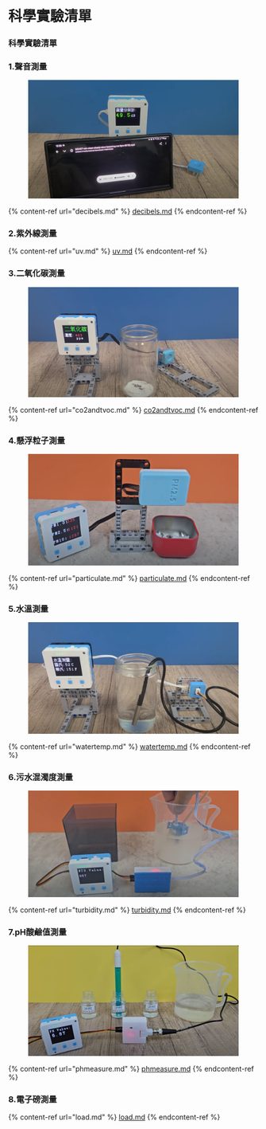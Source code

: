 # 科學實驗清單

### 科學實驗清單

### 1.聲音測量

<figure><img src="../.gitbook/assets/image (56).png" alt=""><figcaption></figcaption></figure>

{% content-ref url="decibels.md" %}
[decibels.md](decibels.md)
{% endcontent-ref %}

### 2.紫外線測量

{% content-ref url="uv.md" %}
[uv.md](uv.md)
{% endcontent-ref %}

### 3.二氧化碳測量

<figure><img src="../.gitbook/assets/image (1) (1) (1) (1) (1) (1) (1) (1) (1) (1) (1) (1) (1) (1) (1) (1) (1) (1) (1) (1) (1) (1) (1) (1) (1) (1) (1) (1).png" alt=""><figcaption></figcaption></figure>

{% content-ref url="co2andtvoc.md" %}
[co2andtvoc.md](co2andtvoc.md)
{% endcontent-ref %}

### 4.懸浮粒子測量

<figure><img src="../.gitbook/assets/image (59).png" alt=""><figcaption></figcaption></figure>

{% content-ref url="particulate.md" %}
[particulate.md](particulate.md)
{% endcontent-ref %}

### 5.水溫測量

<figure><img src="../.gitbook/assets/image (57).png" alt=""><figcaption></figcaption></figure>

{% content-ref url="watertemp.md" %}
[watertemp.md](watertemp.md)
{% endcontent-ref %}

### 6.污水混濁度測量

<figure><img src="../.gitbook/assets/image (54).png" alt=""><figcaption></figcaption></figure>

{% content-ref url="turbidity.md" %}
[turbidity.md](turbidity.md)
{% endcontent-ref %}

### 7.pH酸鹼值測量

<figure><img src="../.gitbook/assets/image (55).png" alt=""><figcaption></figcaption></figure>

{% content-ref url="phmeasure.md" %}
[phmeasure.md](phmeasure.md)
{% endcontent-ref %}

### 8.電子磅測量

{% content-ref url="load.md" %}
[load.md](load.md)
{% endcontent-ref %}


